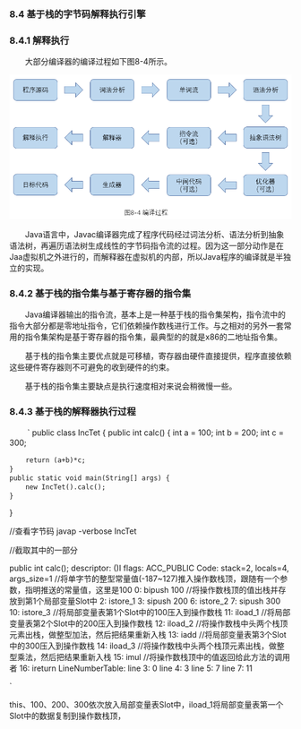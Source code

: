 ### 8.4 基于栈的字节码解释执行引擎

### 8.4.1 解释执行
　　大部分编译器的编译过程如下图8-4所示。

![编译过程](https://github.com/AcesDream/apebook/blob/master/%E6%B7%B1%E5%85%A5%E7%90%86%E8%A7%A3Java%E8%99%9A%E6%8B%9F%E6%9C%BA/image/%E7%BC%96%E8%AF%91%E8%BF%87%E7%A8%8B.png?raw=true)

　　Java语言中，Javac编译器完成了程序代码经过词法分析、语法分析到抽象语法树，再遍历语法树生成线性的字节码指令流的过程。因为这一部分动作是在Jaa虚拟机之外进行的，而解释器在虚拟机的内部，所以Java程序的编译就是半独立的实现。

### 8.4.2 基于栈的指令集与基于寄存器的指令集
　　Java编译器输出的指令流，基本上是一种基于栈的指令集架构，指令流中的指令大部分都是零地址指令，它们依赖操作数栈进行工作。与之相对的另外一套常用的指令集架构是基于寄存器的指令集，最典型的的就是x86的二地址指令集。

　　基于栈的指令集主要优点就是可移植，寄存器由硬件直接提供，程序直接依赖这些硬件寄存器则不可避免的收到硬件的约束。

　　基于栈的指令集主要缺点是执行速度相对来说会稍微慢一些。

### 8.4.3 基于栈的解释器执行过程
　　
`
public class IncTet {
	public int calc() {
		int a = 100;
		int b = 200;
		int c = 300;
		
		return (a+b)*c;
	}
	public static void main(String[] args) {
		new IncTet().calc();
	}
}

//查看字节码
javap -verbose IncTet

//截取其中的一部分

  public int calc();
    descriptor: ()I
    flags: ACC_PUBLIC
    Code:
      stack=2, locals=4, args_size=1
		 //将单字节的整型常量值(-187~127)推入操作数栈顶，跟随有一个参数，指明推送的常量值，这里是100
         0: bipush        100
		 //将操作数栈顶的值出栈并存放到第1个局部变量Slot中
         2: istore_1
         3: sipush        200
         6: istore_2
         7: sipush        300
        10: istore_3
		//将局部变量表第1个Slot中的100压入到操作数栈
        11: iload_1
		//将局部变量表第2个Slot中的200压入到操作数栈
        12: iload_2
		//将操作数栈中头两个栈顶元素出栈，做整型加法，然后把结果重新入栈
        13: iadd
		//将局部变量表第3个Slot中的300压入到操作数栈
        14: iload_3
		//将操作数栈中头两个栈顶元素出栈，做整型乘法，然后把结果重新入栈
        15: imul
		//将操作数栈顶中的值返回给此方法的调用者
        16: ireturn
      LineNumberTable:
        line 3: 0
        line 4: 3
        line 5: 7
        line 7: 11

`

this、100、200、300依次放入局部变量表Slot中，iload_1将局部变量表第一个Slot中的数据复制到操作数栈顶，
